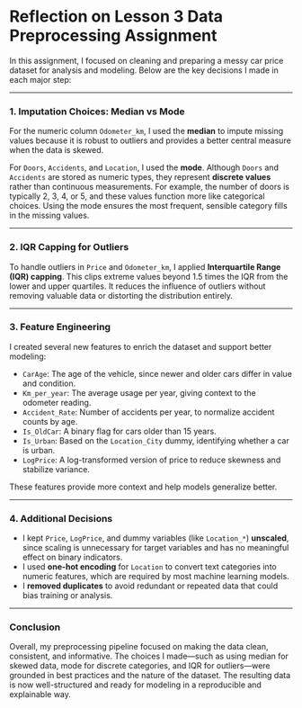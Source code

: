 # Reflection on Lesson 3 Data Preprocessing Assignment 

In this assignment, I focused on cleaning and preparing a messy car price dataset for analysis and modeling. Below are the key decisions I made in each major step:

---

### **1. Imputation Choices: Median vs Mode**

For the numeric column `Odometer_km`, I used the **median** to impute missing values because it is robust to outliers and provides a better central measure when the data is skewed.

For `Doors`, `Accidents`, and `Location`, I used the **mode**. Although `Doors` and `Accidents` are stored as numeric types, they represent **discrete values** rather than continuous measurements. For example, the number of doors is typically 2, 3, 4, or 5, and these values function more like categorical choices. Using the mode ensures the most frequent, sensible category fills in the missing values.

---

### **2. IQR Capping for Outliers**

To handle outliers in `Price` and `Odometer_km`, I applied **Interquartile Range (IQR) capping**. This clips extreme values beyond 1.5 times the IQR from the lower and upper quartiles. It reduces the influence of outliers without removing valuable data or distorting the distribution entirely.

---

### **3. Feature Engineering**

I created several new features to enrich the dataset and support better modeling:

* `CarAge`: The age of the vehicle, since newer and older cars differ in value and condition.
* `Km_per_year`: The average usage per year, giving context to the odometer reading.
* `Accident_Rate`: Number of accidents per year, to normalize accident counts by age.
* `Is_OldCar`: A binary flag for cars older than 15 years.
* `Is_Urban`: Based on the `Location_City` dummy, identifying whether a car is urban.
* `LogPrice`: A log-transformed version of price to reduce skewness and stabilize variance.

These features provide more context and help models generalize better.

---

### **4. Additional Decisions**

* I kept `Price`, `LogPrice`, and dummy variables (like `Location_*`) **unscaled**, since scaling is unnecessary for target variables and has no meaningful effect on binary indicators.
* I used **one-hot encoding** for `Location` to convert text categories into numeric features, which are required by most machine learning models.
* I **removed duplicates** to avoid redundant or repeated data that could bias training or analysis.

---

### **Conclusion**

Overall, my preprocessing pipeline focused on making the data clean, consistent, and informative. The choices I made—such as using median for skewed data, mode for discrete categories, and IQR for outliers—were grounded in best practices and the nature of the dataset. The resulting data is now well-structured and ready for modeling in a reproducible and explainable way.